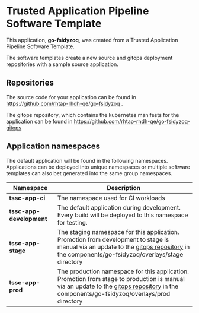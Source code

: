 # Trusted Application Pipeline Software Template

This application, **go-fsidyzoq**, was created from a Trusted Application Pipeline Software Template.

The software templates create a new source and gitops deployment repositories with a sample source application. 

## Repositories

The source code for your application can be found in [https://github.com/rhtap-rhdh-qe/go-fsidyzoq ](https://github.com/rhtap-rhdh-qe/go-fsidyzoq ).
 
The gitops repository, which contains the kubernetes manifests for the application can be found in 
[https://github.com/rhtap-rhdh-qe/go-fsidyzoq-gitops ](https://github.com/rhtap-rhdh-qe/go-fsidyzoq-gitops ) 

## Application namespaces 

The default application will be found in the following namespaces. Applications can be deployed into unique namespaces or multiple software templates can also bet generated into the same group namespaces.  

|  Namespace   |  Description   |  
| -------- | -------- |
| **tssc-app-ci** | The namespace used for CI workloads |
| **tssc-app-development** | The default application during development. Every build will be deployed to this namespace for testing. |
| **tssc-app-stage** | The staging namespace for this application. Promotion from development to stage is manual via an update to the [gitops repository](https://github.com/rhtap-rhdh-qe/go-fsidyzoq-gitops ) in the components/go-fsidyzoq/overlays/stage directory |
| **tssc-app-prod** | The production namespace for this application. Promotion from stage to production is manual via an update to the [gitops repository](https://github.com/rhtap-rhdh-qe/go-fsidyzoq-gitops ) in the components/go-fsidyzoq/overlays/prod directory |